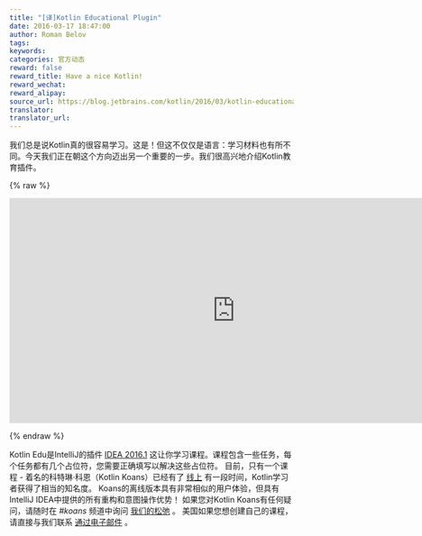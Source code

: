 ```yaml
---
title: "[译]Kotlin Educational Plugin"
date: 2016-03-17 18:47:00
author: Roman Belov
tags:
keywords:
categories: 官方动态
reward: false
reward_title: Have a nice Kotlin!
reward_wechat:
reward_alipay:
source_url: https://blog.jetbrains.com/kotlin/2016/03/kotlin-educational-plugin/
translator:
translator_url:
---
```


我们总是说Kotlin真的很容易学习。这是！但这不仅仅是语言：学习材料也有所不同。今天我们正在朝这个方向迈出另一个重要的一步。我们很高兴地介绍Kotlin教育插件。

{% raw %}
<p><iframe frameborder="0" height="400" src="https://www.youtube.com/embed/0ponbfQhESY?rel=0&amp;controls=0&amp;showinfo=0" width="800"></iframe></p>
{% endraw %}

Kotlin Edu是IntelliJ的插件 [IDEA 2016.1](http://blog.jetbrains.com/idea/2016/03/intellij-idea-2016-1-is-here/) 这让你学习课程。课程包含一些任务，每个任务都有几个占位符，您需要正确填写以解决这些占位符。
目前，只有一个课程 - 着名的科特琳·科恩（Kotlin Koans）已经有了 [线上](http://try.kotlinlang.org/koans) 有一段时间，Kotlin学习者获得了相当的知名度。 Koans的离线版本具有非常相似的用户体验，但具有IntelliJ IDEA中提供的所有重构和意图操作优势！
如果您对Kotlin Koans有任何疑问，请随时在<em> #koans </em>频道中询问 [我们的松弛](http://kotlinslackin.herokuapp.com) 。
美国如果您想创建自己的课程，请直接与我们联系 [通过电子邮件](mailto:roman.belov@jetbrains.com) 。
